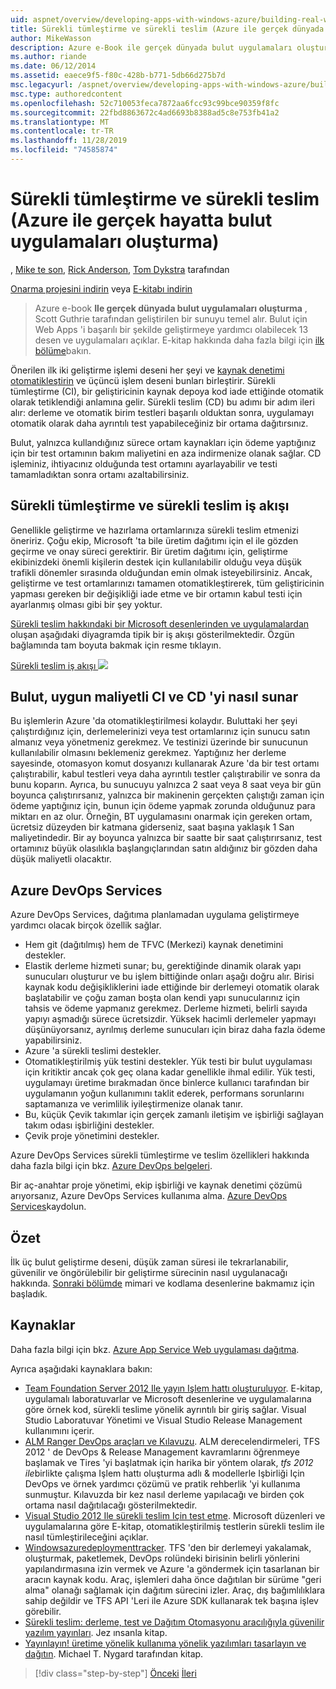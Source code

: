 ```yaml
---
uid: aspnet/overview/developing-apps-with-windows-azure/building-real-world-cloud-apps-with-windows-azure/continuous-integration-and-continuous-delivery
title: Sürekli tümleştirme ve sürekli teslim (Azure ile gerçek dünyada bulut uygulamaları oluşturma) | Microsoft Docs
author: MikeWasson
description: Azure e-Book ile gerçek dünyada bulut uygulamaları oluşturma, Scott Guthrie tarafından geliştirilen bir sunuyu temel alır. 13 desen ve şunları yapabilir...
ms.author: riande
ms.date: 06/12/2014
ms.assetid: eaece9f5-f80c-428b-b771-5db66d275b7d
msc.legacyurl: /aspnet/overview/developing-apps-with-windows-azure/building-real-world-cloud-apps-with-windows-azure/continuous-integration-and-continuous-delivery
msc.type: authoredcontent
ms.openlocfilehash: 52c710053feca7872aa6fcc93c99bce90359f8fc
ms.sourcegitcommit: 22fbd8863672c4ad6693b8388ad5c8e753fb41a2
ms.translationtype: MT
ms.contentlocale: tr-TR
ms.lasthandoff: 11/28/2019
ms.locfileid: "74585874"
---
```

# <a name="continuous-integration-and-continuous-delivery-building-real-world-cloud-apps-with-azure"></a>Sürekli tümleştirme ve sürekli teslim (Azure ile gerçek hayatta bulut uygulamaları oluşturma)

, [Mike te son](https://github.com/MikeWasson), [Rick Anderson]((https://twitter.com/RickAndMSFT)), [Tom Dykstra](https://github.com/tdykstra) tarafından

[Onarma projesini indirin](https://code.msdn.microsoft.com/Fix-It-app-for-Building-cdd80df4) veya [E-kitabı indirin](https://blogs.msdn.com/b/microsoft_press/archive/2014/07/23/free-ebook-building-cloud-apps-with-microsoft-azure.aspx)

> Azure e-book **Ile gerçek dünyada bulut uygulamaları oluşturma** , Scott Guthrie tarafından geliştirilen bir sunuyu temel alır. Bulut için Web Apps 'i başarılı bir şekilde geliştirmeye yardımcı olabilecek 13 desen ve uygulamaları açıklar. E-kitap hakkında daha fazla bilgi için [ilk bölüme](introduction.md)bakın.

Önerilen ilk iki geliştirme işlemi deseni her şeyi ve [kaynak denetimi](source-control.md) [otomatikleştirin](automate-everything.md) ve üçüncü işlem deseni bunları birleştirir. Sürekli tümleştirme (CI), bir geliştiricinin kaynak depoya kod iade ettiğinde otomatik olarak tetiklendiği anlamına gelir. Sürekli teslim (CD) bu adımı bir adım ileri alır: derleme ve otomatik birim testleri başarılı olduktan sonra, uygulamayı otomatik olarak daha ayrıntılı test yapabileceğiniz bir ortama dağıtırsınız.

Bulut, yalnızca kullandığınız sürece ortam kaynakları için ödeme yaptığınız için bir test ortamının bakım maliyetini en aza indirmenize olanak sağlar. CD işleminiz, ihtiyacınız olduğunda test ortamını ayarlayabilir ve testi tamamladıktan sonra ortamı azaltabilirsiniz.

## <a name="continuous-integration-and-continuous-delivery-workflow"></a>Sürekli tümleştirme ve sürekli teslim iş akışı

Genellikle geliştirme ve hazırlama ortamlarınıza sürekli teslim etmenizi öneririz. Çoğu ekip, Microsoft 'ta bile üretim dağıtımı için el ile gözden geçirme ve onay süreci gerektirir. Bir üretim dağıtımı için, geliştirme ekibinizdeki önemli kişilerin destek için kullanılabilir olduğu veya düşük trafikli dönemler sırasında olduğundan emin olmak isteyebilirsiniz. Ancak, geliştirme ve test ortamlarınızı tamamen otomatikleştirerek, tüm geliştiricinin yapması gereken bir değişikliği iade etme ve bir ortamın kabul testi için ayarlanmış olması gibi bir şey yoktur.

[Sürekli teslim hakkındaki bir Microsoft desenlerinden ve uygulamalardan](https://aka.ms/ReleasePipeline) oluşan aşağıdaki diyagramda tipik bir iş akışı gösterilmektedir. Özgün bağlamında tam boyuta bakmak için resme tıklayın.

[Sürekli teslim iş akışı ![](continuous-integration-and-continuous-delivery/_static/image1.png)](https://msdn.microsoft.com/library/dn449955.aspx)

## <a name="how-the-cloud-enables-cost-effective-ci-and-cd"></a>Bulut, uygun maliyetli CI ve CD 'yi nasıl sunar

Bu işlemlerin Azure 'da otomatikleştirilmesi kolaydır. Buluttaki her şeyi çalıştırdığınız için, derlemelerinizi veya test ortamlarınız için sunucu satın almanız veya yönetmeniz gerekmez. Ve testinizi üzerinde bir sunucunun kullanılabilir olmasını beklemeniz gerekmez. Yaptığınız her derleme sayesinde, otomasyon komut dosyanızı kullanarak Azure 'da bir test ortamı çalıştırabilir, kabul testleri veya daha ayrıntılı testler çalıştırabilir ve sonra da bunu koparın. Ayrıca, bu sunucuyu yalnızca 2 saat veya 8 saat veya bir gün boyunca çalıştırırsanız, yalnızca bir makinenin gerçekten çalıştığı zaman için ödeme yaptığınız için, bunun için ödeme yapmak zorunda olduğunuz para miktarı en az olur. Örneğin, BT uygulamasını onarmak için gereken ortam, ücretsiz düzeyden bir katmana giderseniz, saat başına yaklaşık 1 San maliyetindedir. Bir ay boyunca yalnızca bir saatte bir saat çalıştırırsanız, test ortamınız büyük olasılıkla başlangıçlarından satın aldığınız bir gözden daha düşük maliyetli olacaktır.

## <a name="azure-devops-services"></a>Azure DevOps Services 

Azure DevOps Services, dağıtıma planlamadan uygulama geliştirmeye yardımcı olacak birçok özellik sağlar.

- Hem git (dağıtılmış) hem de TFVC (Merkezi) kaynak denetimini destekler.
- Elastik derleme hizmeti sunar; bu, gerektiğinde dinamik olarak yapı sunucuları oluşturur ve bu işlem bittiğinde onları aşağı doğru alır. Birisi kaynak kodu değişikliklerini iade ettiğinde bir derlemeyi otomatik olarak başlatabilir ve çoğu zaman boşta olan kendi yapı sunucularınız için tahsis ve ödeme yapmanız gerekmez. Derleme hizmeti, belirli sayıda yapıyı aşmadığı sürece ücretsizdir. Yüksek hacimli derlemeler yapmayı düşünüyorsanız, ayrılmış derleme sunucuları için biraz daha fazla ödeme yapabilirsiniz.
- Azure 'a sürekli teslimi destekler.
- Otomatikleştirilmiş yük testini destekler. Yük testi bir bulut uygulaması için kritiktir ancak çok geç olana kadar genellikle ihmal edilir. Yük testi, uygulamayı üretime bırakmadan önce binlerce kullanıcı tarafından bir uygulamanın yoğun kullanımını taklit ederek, performans sorunlarını saptamanıza ve verimlilik iyileştirmenize olanak tanır.
- Bu, küçük Çevik takımlar için gerçek zamanlı iletişim ve işbirliği sağlayan takım odası işbirliğini destekler.
- Çevik proje yönetimini destekler.

Azure DevOps Services sürekli tümleştirme ve teslim özellikleri hakkında daha fazla bilgi için bkz. [Azure DevOps belgeleri](/azure/devops/index).

Bir aç-anahtar proje yönetimi, ekip işbirliği ve kaynak denetimi çözümü arıyorsanız, Azure DevOps Services kullanıma alma. [Azure DevOps Services](https://dev.azure.com/)kaydolun.

## <a name="summary"></a>Özet

İlk üç bulut geliştirme deseni, düşük zaman süresi ile tekrarlanabilir, güvenilir ve öngörülebilir bir geliştirme sürecinin nasıl uygulanacağı hakkında. [Sonraki bölümde](web-development-best-practices.md) mimari ve kodlama desenlerine bakmamız için başladık.

## <a name="resources"></a>Kaynaklar

Daha fazla bilgi için bkz. [Azure App Service Web uygulaması dağıtma](https://azure.microsoft.com/documentation/articles/web-sites-deploy/).

Ayrıca aşağıdaki kaynaklara bakın:

- [Team Foundation Server 2012 Ile yayın Işlem hattı oluşturuluyor](https://aka.ms/ReleasePipeline). E-kitap, uygulamalı laboratuvarlar ve Microsoft desenlerine ve uygulamalarına göre örnek kod, sürekli teslime yönelik ayrıntılı bir giriş sağlar. Visual Studio Laboratuvar Yönetimi ve Visual Studio Release Management kullanımını içerir.
- [ALM Ranger DevOps araçları ve Kılavuzu](https://aka.ms/vsarsolutions/). ALM derecelendirmeleri, TFS 2012 ' de DevOps &amp; Release Management kavramlarını öğrenmeye başlamak ve Tires 'yi başlatmak için harika bir yöntem olarak, *tfs 2012 ile*birlikte çalışma Işlem hattı oluşturma adlı &amp; modellerle Işbirliği Için DevOps ve örnek yardımcı çözümü ve pratik rehberlik 'yi kullanıma sunmuştur. Kılavuzda bir kez nasıl derleme yapılacağı ve birden çok ortama nasıl dağıtılacağı gösterilmektedir.
- [Visual Studio 2012 Ile sürekli teslim Için test etme](https://msdn.microsoft.com/library/jj159345.aspx). Microsoft düzenleri ve uygulamalarına göre E-kitap, otomatikleştirilmiş testlerin sürekli teslim ile nasıl tümleştirileceğini açıklar.
- [Windowsazuredeploymenttracker](https://github.com/RyanTBerry/WindowsAzureDeploymentTracker). TFS 'den bir derlemeyi yakalamak, oluşturmak, paketlemek, DevOps rolündeki birisinin belirli yönlerini yapılandırmasına izin vermek ve Azure 'a göndermek için tasarlanan bir aracın kaynak kodu. Araç, işlemleri daha önce dağıtılan bir sürüme "geri alma" olanağı sağlamak için dağıtım sürecini izler. Araç, dış bağımlılıklara sahip değildir ve TFS API 'Leri ile Azure SDK kullanarak tek başına işlev görebilir.
- [Sürekli teslim: derleme, test ve Dağıtım Otomasyonu aracılığıyla güvenilir yazılım yayınları](https://www.amazon.com/Continuous-Delivery-Deployment-Automation-Addison-Wesley/dp/0321601912/ref=sr_1_1?s=books&amp;ie=UTF8&amp;qid=1377126361). Jez ınsanla kitap.
- [Yayınlayın! üretime yönelik kullanıma yönelik yazılımları tasarlayın ve dağıtın](https://www.amazon.com/Release-It-Production-Ready-Pragmatic-Programmers/dp/0978739213). Michael T. Nygard tarafından kitap.

> [!div class="step-by-step"]
> [Önceki](source-control.md)
> [İleri](web-development-best-practices.md)
